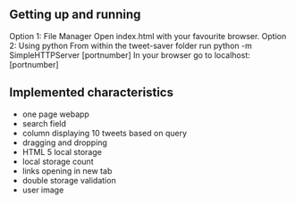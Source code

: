 Getting up and running
----------------------

Option 1: File Manager
Open index.html with your favourite browser.
Option 2: Using python
From within the tweet-saver folder run
python -m SimpleHTTPServer [portnumber]
In your browser go to localhost:[portnumber]


Implemented characteristics
---------------------------
- one page webapp
- search field
- column displaying 10 tweets based on query
- dragging and dropping
- HTML 5 local storage
- local storage count
- links opening in new tab
- double storage validation
- user image
